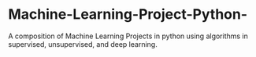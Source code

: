 # Machine-Learning-Project-Python-
A composition of Machine Learning Projects in python using algorithms in supervised, unsupervised, and deep learning.  
